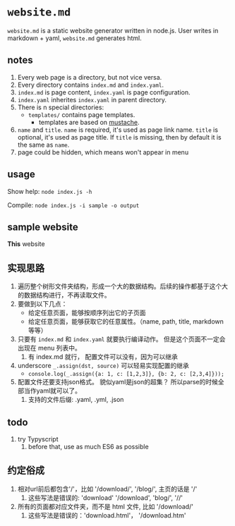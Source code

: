 # `website.md`

`website.md` is a static website generator written in node.js. User writes in markdown + yaml, `website.md` generates html.


## notes

1. Every web page is a directory, but not vice versa.
1. Every directory contains `index.md` and `index.yaml`.
1. `index.md` is page content, `index.yaml` is page configuration.
1. `index.yaml` inherites `index.yaml` in parent directory.
1. There is n special directories:
    - `templates/` contains page templates.
       - templates are based on [mustache](https://github.com/janl/mustache.js).
1. `name` and `title`. `name` is required, it's used as page link name. `title` is optional, it's used as page title.  If `title` is missing, then by default it is the same as `name`.
1. page could be hidden, which means won't appear in menu


## usage

Show help: `node index.js -h`

Compile: `node index.js -i sample -o output`


## sample website

**This** website


## 实现思路

1. 遍历整个树形文件夹结构，形成一个大的数据结构。后续的操作都基于这个大的数据结构进行，不再读取文件。
1. 要做到以下几点：
    - 给定任意页面，能够按顺序列出它的子页面
    - 给定任意页面，能够获取它的任意属性。（name, path, title, markdown 等等）
1. 只要有 `index.md` 和 `index.yaml` 就要执行编译动作。 但是这个页面不一定会出现在 menu 列表中。
    1. 有 index.md 就行， 配置文件可以没有，因为可以继承
1. underscore `_.assign(dst, source)` 可以轻易实现配置的继承
    - `console.log(_.assign({a: 1, c: [1,2,3]}, {b: 2, c: [2,3,4]}));`
1. 配置文件还要支持json格式。 貌似yaml是json的超集？ 所以parse的时候全部当作yaml就可以了。
    1. 支持的文件后缀: .yaml, .yml, .json


## todo

1. try Typyscript
    1. before that, use as much ES6 as possible


## 约定俗成

1. 相对url前后都包含'/'，比如 '/download/', '/blog/', 主页的话是 '/'
    1. 这些写法是错误的: 'download' '/download', 'blog/', '//'
1. 所有的页面都对应文件夹，而不是 html 文件, 比如 '/download/'
    1. 这些写法是错误的：'download.html'， '/download.htm'

